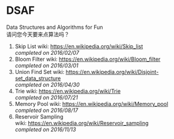# DSAF
Data Structures and Algorithms for Fun  
请问您今天要来点算法吗？

1. Skip List
    wiki: https://en.wikipedia.org/wiki/Skip_list  
    *completed on 2016/02/07*
2. Bloom Filter
    wiki: https://en.wikipedia.org/wiki/Bloom_filter  
    *completed on 2016/03/01*    
3. Union Find Set
    wiki: https://en.wikipedia.org/wiki/Disjoint-set_data_structure  
    *completed on 2016/04/30*
4. Trie
    wiki: https://en.wikipedia.org/wiki/Trie  
    *completed on 2016/07/21*
5. Memory Pool
    wiki: https://en.wikipedia.org/wiki/Memory_pool  
    *completed on 2016/08/17*  
6. Reservoir Sampling  
    wiki: https://en.wikipedia.org/wiki/Reservoir_sampling  
    *completed on 2016/11/13*

